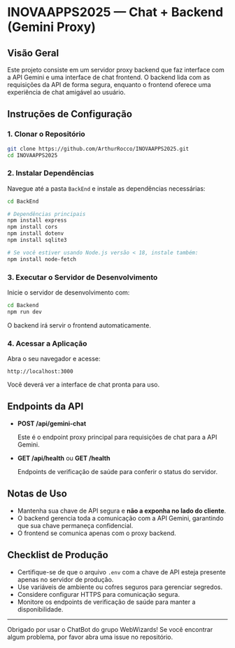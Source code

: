 # INOVAAPPS2025 — Chat + Backend (Gemini Proxy)

## Visão Geral

Este projeto consiste em um servidor proxy backend que faz interface com a API Gemini e uma interface de chat frontend. O backend lida com as requisições da API de forma segura, enquanto o frontend oferece uma experiência de chat amigável ao usuário.

## Instruções de Configuração

### 1. Clonar o Repositório

```bash
git clone https://github.com/ArthurRocco/INOVAAPPS2025.git
cd INOVAAPPS2025
```

### 2. Instalar Dependências

Navegue até a pasta `BackEnd` e instale as dependências necessárias:

```bash
cd BackEnd

# Dependências principais
npm install express
npm install cors
npm install dotenv
npm install sqlite3

# Se você estiver usando Node.js versão < 18, instale também:
npm install node-fetch
```

### 3. Executar o Servidor de Desenvolvimento

Inicie o servidor de desenvolvimento com:

```bash
cd Backend
npm run dev
```

O backend irá servir o frontend automaticamente.

### 4. Acessar a Aplicação

Abra o seu navegador e acesse:

```
http://localhost:3000
```

Você deverá ver a interface de chat pronta para uso.

## Endpoints da API

- **POST /api/gemini-chat**

  Este é o endpoint proxy principal para requisições de chat para a API Gemini.

- **GET /api/health** ou **GET /health**

  Endpoints de verificação de saúde para conferir o status do servidor.

## Notas de Uso

- Mantenha sua chave de API segura e **não a exponha no lado do cliente**.
- O backend gerencia toda a comunicação com a API Gemini, garantindo que sua chave permaneça confidencial.
- O frontend se comunica apenas com o proxy backend.

## Checklist de Produção

- Certifique-se de que o arquivo `.env` com a chave de API esteja presente apenas no servidor de produção.
- Use variáveis de ambiente ou cofres seguros para gerenciar segredos.
- Considere configurar HTTPS para comunicação segura.
- Monitore os endpoints de verificação de saúde para manter a disponibilidade.

---

Obrigado por usar o ChatBot do grupo WebWizards! Se você encontrar algum problema, por favor abra uma issue no repositório.
